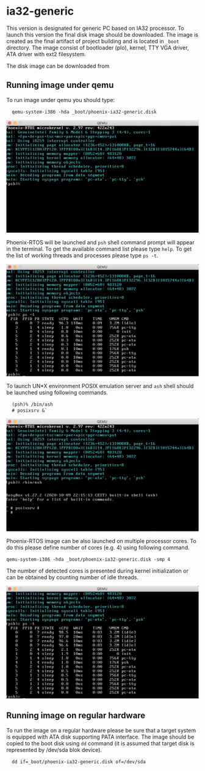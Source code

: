 # ia32-generic
This version is designated for generic PC based on IA32 processor. To launch this version the final disk image should be downloaded. The image is created as the final artifact of project building and is located in `_boot` directory. The image consist of bootloader (plo), kernel, TTY VGA driver, ATA driver with ext2 filesystem.

The disk image can be downloaded from 

## Running image under qemu
To run image under qemu you should type:

```
  qemu-system-i386 -hda _boot/phoenix-ia32-generic.disk
```

<img src="_images/qemu-ia32-generic.png" width="600px">

Phoenix-RTOS will be launched and `psh` shell command prompt will appear in the terminal. To get the available command list please type `help`. To get the list of working threads and processes please type `ps -t`.

<img src="_images/qemu-ia32-generic-ps-t.png" width="600px">

To launch UN*X environment POSIX emulation server and `ash` shell should be launched using following commands.

```
  (psh)% /bin/ash
  # posixsrv &`
```
<img src="_images/qemu-ia32-generic-posixsrv.png" width="600px">

Phoenix-RTOS image can be also launched on multiple processor cores. To do this please define number of cores (e.g. 4) using following command.

```
qemu-system-i386 -hda _boot/phoenix-ia32-generic.disk -smp 4
```
The number of detected cores is presented during kernel initialization or can be obtained by counting number of idle threads.

<img src="_images/qemu-ia32-generic-ps-t-smp.png" width="600px">


## Running image on regular hardware
To run the image on a regular hardware please be sure that a target system is equipped with ATA disk supporting PATA interface. The image should be copied to the boot disk using `dd` command (it is assumed that target disk is represented by /dev/sda blok device).

```
  dd if=_boot/phoenix-ia32-generic.disk of=/dev/sda
```

